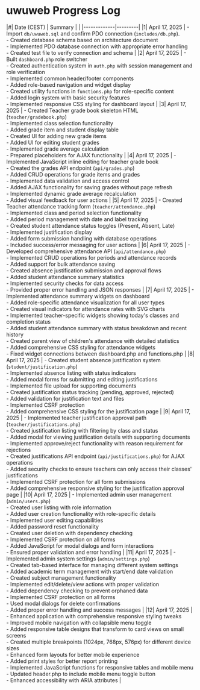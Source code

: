 # uwuweb Progress Log

|#| Date (CEST) | Summary |
| |-------------|---------|
|1| April 17, 2025 | - Import `db/uwuweb.sql` and confirm PDO connection (`includes/db.php`). <br> - Created database schema based on architecture document <br> - Implemented PDO database connection with appropriate error handling <br> - Created test file to verify connection and schema |
|2| April 17, 2025 | - Built `dashboard.php` role switcher <br> - Created authentication system in `auth.php` with session management and role verification <br> - Implemented common header/footer components <br> - Added role-based navigation and widget display <br> - Created utility functions in `functions.php` for role-specific content <br> - Added login system with basic security features <br> - Implemented responsive CSS styling for dashboard layout |
|3| April 17, 2025 | - Created Teacher grade book skeleton HTML (`teacher/gradebook.php`) <br> - Implemented class selection functionality <br> - Added grade item and student display table <br> - Created UI for adding new grade items <br> - Added UI for editing student grades <br> - Implemented grade average calculation <br> - Prepared placeholders for AJAX functionality |
|4| April 17, 2025 | - Implemented JavaScript inline editing for teacher grade book <br> - Created the grades API endpoint (`api/grades.php`) <br> - Added CRUD operations for grade items and grades <br> - Implemented data validation and access control <br> - Added AJAX functionality for saving grades without page refresh <br> - Implemented dynamic grade average recalculation <br> - Added visual feedback for user actions |
|5| April 17, 2025 | - Created Teacher attendance tracking form (`teacher/attendance.php`) <br> - Implemented class and period selection functionality <br> - Added period management with date and label tracking <br> - Created student attendance status toggles (Present, Absent, Late) <br> - Implemented justification display <br> - Added form submission handling with database operations <br> - Included success/error messaging for user actions |
|6| April 17, 2025 | - Developed comprehensive attendance API (`api/attendance.php`) <br> - Implemented CRUD operations for periods and attendance records <br> - Added support for bulk attendance saving <br> - Created absence justification submission and approval flows <br> - Added student attendance summary statistics <br> - Implemented security checks for data access <br> - Provided proper error handling and JSON responses |
|7| April 17, 2025 | - Implemented attendance summary widgets on dashboard <br> - Added role-specific attendance visualization for all user types <br> - Created visual indicators for attendance rates with SVG charts <br> - Implemented teacher-specific widgets showing today's classes and completion status <br> - Added student attendance summary with status breakdown and recent history <br> - Created parent view of children's attendance with detailed statistics <br> - Added comprehensive CSS styling for attendance widgets <br> - Fixed widget connections between dashboard.php and functions.php |
|8| April 17, 2025 | - Created student absence justification system (`student/justification.php`) <br> - Implemented absence listing with status indicators <br> - Added modal forms for submitting and editing justifications <br> - Implemented file upload for supporting documents <br> - Created justification status tracking (pending, approved, rejected) <br> - Added validation for justification text and files <br> - Implemented CSRF protection <br> - Added comprehensive CSS styling for the justification page |
|9| April 17, 2025 | - Implemented teacher justification approval path (`teacher/justifications.php`) <br> - Created justification listing with filtering by class and status <br> - Added modal for viewing justification details with supporting documents <br> - Implemented approve/reject functionality with reason requirement for rejections <br> - Created justifications API endpoint (`api/justifications.php`) for AJAX operations <br> - Added security checks to ensure teachers can only access their classes' justifications <br> - Implemented CSRF protection for all form submissions <br> - Added comprehensive responsive styling for the justification approval page |
|10| April 17, 2025 | - Implemented admin user management (`admin/users.php`) <br> - Created user listing with role information <br> - Added user creation functionality with role-specific details <br> - Implemented user editing capabilities <br> - Added password reset functionality <br> - Created user deletion with dependency checking <br> - Implemented CSRF protection on all forms <br> - Added JavaScript for modal dialogs and form interactions <br> - Ensured proper validation and error handling |
|11| April 17, 2025 | - Implemented admin system settings (`admin/settings.php`) <br> - Created tab-based interface for managing different system settings <br> - Added academic term management with start/end date validation <br> - Created subject management functionality <br> - Implemented edit/delete/view actions with proper validation <br> - Added dependency checking to prevent orphaned data <br> - Implemented CSRF protection on all forms <br> - Used modal dialogs for delete confirmations <br> - Added proper error handling and success messages |
|12| April 17, 2025 | - Enhanced application with comprehensive responsive styling tweaks <br> - Improved mobile navigation with collapsible menu toggle <br> - Added responsive table designs that transform to card views on small screens <br> - Created multiple breakpoints (1024px, 768px, 576px) for different device sizes <br> - Enhanced form layouts for better mobile experience <br> - Added print styles for better report printing <br> - Implemented JavaScript functions for responsive tables and mobile menu <br> - Updated header.php to include mobile menu toggle button <br> - Enhanced accessibility with ARIA attributes |